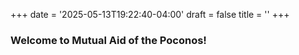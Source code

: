 +++
date = '2025-05-13T19:22:40-04:00'
draft = false
title = ''
+++
### Welcome to Mutual Aid of the Poconos!